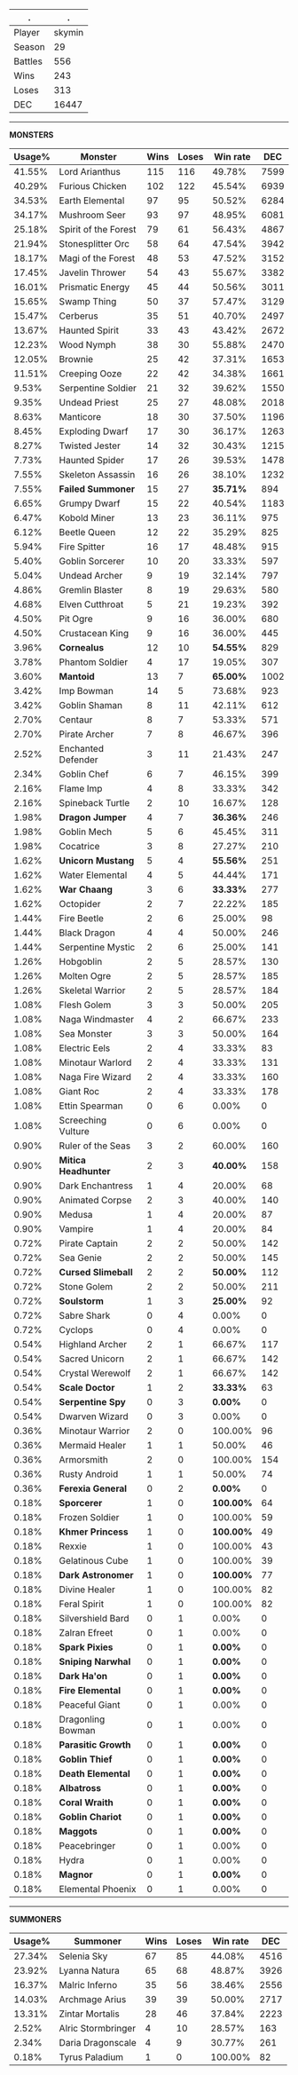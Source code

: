 .|.
|-|-
Player|skymin
Season|29
Battles|556
Wins|243
Loses|313
DEC|16447

---
**MONSTERS**

Usage%|Monster|Wins|Loses|Win rate|DEC|
-|-|-|-|-|-|
41.55%|Lord Arianthus|115|116|49.78%|7599|
40.29%|Furious Chicken|102|122|45.54%|6939|
34.53%|Earth Elemental|97|95|50.52%|6284|
34.17%|Mushroom Seer|93|97|48.95%|6081|
25.18%|Spirit of the Forest|79|61|56.43%|4867|
21.94%|Stonesplitter Orc|58|64|47.54%|3942|
18.17%|Magi of the Forest|48|53|47.52%|3152|
17.45%|Javelin Thrower|54|43|55.67%|3382|
16.01%|Prismatic Energy|45|44|50.56%|3011|
15.65%|Swamp Thing|50|37|57.47%|3129|
15.47%|Cerberus|35|51|40.70%|2497|
13.67%|Haunted Spirit|33|43|43.42%|2672|
12.23%|Wood Nymph|38|30|55.88%|2470|
12.05%|Brownie|25|42|37.31%|1653|
11.51%|Creeping Ooze|22|42|34.38%|1661|
9.53%|Serpentine Soldier|21|32|39.62%|1550|
9.35%|Undead Priest|25|27|48.08%|2018|
8.63%|Manticore|18|30|37.50%|1196|
8.45%|Exploding Dwarf|17|30|36.17%|1263|
8.27%|Twisted Jester|14|32|30.43%|1215|
7.73%|Haunted Spider|17|26|39.53%|1478|
7.55%|Skeleton Assassin|16|26|38.10%|1232|
7.55%|**Failed Summoner**|15|27|**35.71%**|894|
6.65%|Grumpy Dwarf|15|22|40.54%|1183|
6.47%|Kobold Miner|13|23|36.11%|975|
6.12%|Beetle Queen|12|22|35.29%|825|
5.94%|Fire Spitter|16|17|48.48%|915|
5.40%|Goblin Sorcerer|10|20|33.33%|597|
5.04%|Undead Archer|9|19|32.14%|797|
4.86%|Gremlin Blaster|8|19|29.63%|580|
4.68%|Elven Cutthroat|5|21|19.23%|392|
4.50%|Pit Ogre|9|16|36.00%|680|
4.50%|Crustacean King|9|16|36.00%|445|
3.96%|**Cornealus**|12|10|**54.55%**|829|
3.78%|Phantom Soldier|4|17|19.05%|307|
3.60%|**Mantoid**|13|7|**65.00%**|1002|
3.42%|Imp Bowman|14|5|73.68%|923|
3.42%|Goblin Shaman|8|11|42.11%|612|
2.70%|Centaur|8|7|53.33%|571|
2.70%|Pirate Archer|7|8|46.67%|396|
2.52%|Enchanted Defender|3|11|21.43%|247|
2.34%|Goblin Chef|6|7|46.15%|399|
2.16%|Flame Imp|4|8|33.33%|342|
2.16%|Spineback Turtle|2|10|16.67%|128|
1.98%|**Dragon Jumper**|4|7|**36.36%**|246|
1.98%|Goblin Mech|5|6|45.45%|311|
1.98%|Cocatrice|3|8|27.27%|210|
1.62%|**Unicorn Mustang**|5|4|**55.56%**|251|
1.62%|Water Elemental|4|5|44.44%|171|
1.62%|**War Chaang**|3|6|**33.33%**|277|
1.62%|Octopider|2|7|22.22%|185|
1.44%|Fire Beetle|2|6|25.00%|98|
1.44%|Black Dragon|4|4|50.00%|246|
1.44%|Serpentine Mystic|2|6|25.00%|141|
1.26%|Hobgoblin|2|5|28.57%|130|
1.26%|Molten Ogre|2|5|28.57%|185|
1.26%|Skeletal Warrior|2|5|28.57%|184|
1.08%|Flesh Golem|3|3|50.00%|205|
1.08%|Naga Windmaster|4|2|66.67%|233|
1.08%|Sea Monster|3|3|50.00%|164|
1.08%|Electric Eels|2|4|33.33%|83|
1.08%|Minotaur Warlord|2|4|33.33%|131|
1.08%|Naga Fire Wizard|2|4|33.33%|160|
1.08%|Giant Roc|2|4|33.33%|178|
1.08%|Ettin Spearman|0|6|0.00%|0|
1.08%|Screeching Vulture|0|6|0.00%|0|
0.90%|Ruler of the Seas|3|2|60.00%|160|
0.90%|**Mitica Headhunter**|2|3|**40.00%**|158|
0.90%|Dark Enchantress|1|4|20.00%|68|
0.90%|Animated Corpse|2|3|40.00%|140|
0.90%|Medusa|1|4|20.00%|87|
0.90%|Vampire|1|4|20.00%|84|
0.72%|Pirate Captain|2|2|50.00%|142|
0.72%|Sea Genie|2|2|50.00%|145|
0.72%|**Cursed Slimeball**|2|2|**50.00%**|112|
0.72%|Stone Golem|2|2|50.00%|211|
0.72%|**Soulstorm**|1|3|**25.00%**|92|
0.72%|Sabre Shark|0|4|0.00%|0|
0.72%|Cyclops|0|4|0.00%|0|
0.54%|Highland Archer|2|1|66.67%|117|
0.54%|Sacred Unicorn|2|1|66.67%|142|
0.54%|Crystal Werewolf|2|1|66.67%|142|
0.54%|**Scale Doctor**|1|2|**33.33%**|63|
0.54%|**Serpentine Spy**|0|3|**0.00%**|0|
0.54%|Dwarven Wizard|0|3|0.00%|0|
0.36%|Minotaur Warrior|2|0|100.00%|96|
0.36%|Mermaid Healer|1|1|50.00%|46|
0.36%|Armorsmith|2|0|100.00%|154|
0.36%|Rusty Android|1|1|50.00%|74|
0.36%|**Ferexia General**|0|2|**0.00%**|0|
0.18%|**Sporcerer**|1|0|**100.00%**|64|
0.18%|Frozen Soldier|1|0|100.00%|59|
0.18%|**Khmer Princess**|1|0|**100.00%**|49|
0.18%|Rexxie|1|0|100.00%|43|
0.18%|Gelatinous Cube|1|0|100.00%|39|
0.18%|**Dark Astronomer**|1|0|**100.00%**|77|
0.18%|Divine Healer|1|0|100.00%|82|
0.18%|Feral Spirit|1|0|100.00%|82|
0.18%|Silvershield Bard|0|1|0.00%|0|
0.18%|Zalran Efreet|0|1|0.00%|0|
0.18%|**Spark Pixies**|0|1|**0.00%**|0|
0.18%|**Sniping Narwhal**|0|1|**0.00%**|0|
0.18%|**Dark Ha'on**|0|1|**0.00%**|0|
0.18%|**Fire Elemental**|0|1|**0.00%**|0|
0.18%|Peaceful Giant|0|1|0.00%|0|
0.18%|Dragonling Bowman|0|1|0.00%|0|
0.18%|**Parasitic Growth**|0|1|**0.00%**|0|
0.18%|**Goblin Thief**|0|1|**0.00%**|0|
0.18%|**Death Elemental**|0|1|**0.00%**|0|
0.18%|**Albatross**|0|1|**0.00%**|0|
0.18%|**Coral Wraith**|0|1|**0.00%**|0|
0.18%|**Goblin Chariot**|0|1|**0.00%**|0|
0.18%|**Maggots**|0|1|**0.00%**|0|
0.18%|Peacebringer|0|1|0.00%|0|
0.18%|Hydra|0|1|0.00%|0|
0.18%|**Magnor**|0|1|**0.00%**|0|
0.18%|Elemental Phoenix|0|1|0.00%|0|

---
**SUMMONERS**

Usage%|Summoner|Wins|Loses|Win rate|DEC|
-|-|-|-|-|-|
27.34%|Selenia Sky|67|85|44.08%|4516|
23.92%|Lyanna Natura|65|68|48.87%|3926|
16.37%|Malric Inferno|35|56|38.46%|2556|
14.03%|Archmage Arius|39|39|50.00%|2717|
13.31%|Zintar Mortalis|28|46|37.84%|2223|
2.52%|Alric Stormbringer|4|10|28.57%|163|
2.34%|Daria Dragonscale|4|9|30.77%|261|
0.18%|Tyrus Paladium|1|0|100.00%|82|
